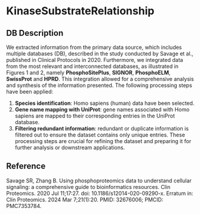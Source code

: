 # KinaseSubstrateRelationship

## DB Description
We extracted information from the primary data source, which includes multiple databases
(DB), described in the study conducted by Savage et al., published in Clinical Protocols in 2020.
Furthermore, we integrated data from the most relevant and interconnected databases, as
illustrated in Figures 1 and 2, namely **PhosphoSitePlus**, **SIGNOR**, **PhosphoELM**, **SwissProt** and
**HPRD**. This integration allowed for a comprehensive analysis and synthesis of the information
presented.
The following processing steps have been applied:
1. **Species identification**: Homo sapiens (human) data have been selected.
2. **Gene name mapping with UniProt**: gene names associated with Homo sapiens are mapped
to their corresponding entries in the UniProt database.
3. **Filtering redundant information**: redundant or duplicate information is filtered out to
ensure the dataset contains only unique entries.
These processing steps are crucial for refining the dataset and preparing it for further analysis
or downstream applications.

## Reference

Savage SR, Zhang B. Using phosphoproteomics data to understand cellular signaling: a comprehensive guide to bioinformatics resources. Clin Proteomics. 2020 Jul 11;17:27. doi: 10.1186/s12014-020-09290-x. Erratum in: Clin Proteomics. 2024 Mar 7;21(1):20. PMID: 32676006; PMCID: PMC7353784.
